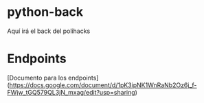 # python-back
Aquí irá el back del polihacks


# Endpoints

[Documento para los endpoints] (https://docs.google.com/document/d/1pK3ipNK1WnRaNb2Oz6j_f-FWjw_tGQ579QL3jN_mxag/edit?usp=sharing)
